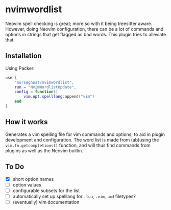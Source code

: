 # nvimwordlist

Neovim spell checking is great; more so with it being treesitter aware.
However, doing Neovim configuration, there can be a lot of commands and options in strings that get flagged as bad words.
This plugin tries to alleviate that.

## Installation

Using Packer:

```lua
use {
    "norseghost/nvimwordlist",
    run = "NvimWordlistUpdate",
    config = function()
        vim.opt.spelllang:append("vim")
    end
}
```

## How it works

Generates a vim spelling file for vim commands and options; to aid in plugin development and configuration.
The word list is made from (ab)using the `vim.fn.getcompletions()` function, and will thus find commands from plugins as well as the Neovim builtin.

## To Do

- [x] short option names
- [ ] option values
- [ ] configurable subsets for the list
- [ ] automatically set up spelllang for `.lua`, `.vim`, `.md` filetypes?
- [ ] (eventually) vim documentation
